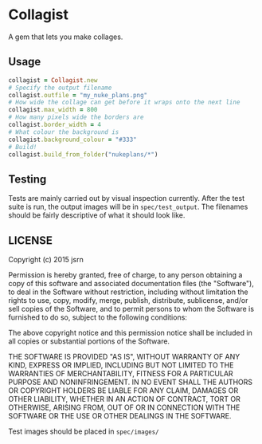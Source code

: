 # Collagist

A gem that lets you make collages.

## Usage

```ruby
collagist = Collagist.new
# Specify the output filename
collagist.outfile = "my_nuke_plans.png"
# How wide the collage can get before it wraps onto the next line
collagist.max_width = 800
# How many pixels wide the borders are
collagist.border_width = 4
# What colour the background is
collagist.background_colour = "#333"
# Build!
collagist.build_from_folder("nukeplans/*")
```

## Testing

Tests are mainly carried out by visual inspection currently. After the test suite is run, the output images will be in `spec/test_output`. The filenames should be fairly descriptive of what it should look like.

## LICENSE

Copyright (c) 2015 jsrn

Permission is hereby granted, free of charge, to any person obtaining a copy
of this software and associated documentation files (the "Software"), to deal
in the Software without restriction, including without limitation the rights
to use, copy, modify, merge, publish, distribute, sublicense, and/or sell
copies of the Software, and to permit persons to whom the Software is
furnished to do so, subject to the following conditions:

The above copyright notice and this permission notice shall be included in
all copies or substantial portions of the Software.

THE SOFTWARE IS PROVIDED "AS IS", WITHOUT WARRANTY OF ANY KIND, EXPRESS OR
IMPLIED, INCLUDING BUT NOT LIMITED TO THE WARRANTIES OF MERCHANTABILITY,
FITNESS FOR A PARTICULAR PURPOSE AND NONINFRINGEMENT. IN NO EVENT SHALL THE
AUTHORS OR COPYRIGHT HOLDERS BE LIABLE FOR ANY CLAIM, DAMAGES OR OTHER
LIABILITY, WHETHER IN AN ACTION OF CONTRACT, TORT OR OTHERWISE, ARISING FROM,
OUT OF OR IN CONNECTION WITH THE SOFTWARE OR THE USE OR OTHER DEALINGS IN
THE SOFTWARE.

Test images should be placed in `spec/images/`
